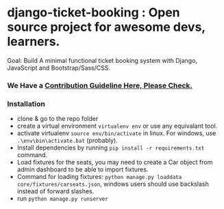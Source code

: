 # django-ticket-booking : Open source project for awesome devs, learners.
Goal: Build A minimal functional ticket booking system with Django, JavaScript and Bootstrap/Sass/CSS.

### We Have a [Contribution Guideline Here, Please Check.](contribute.md)


### Installation
+ clone & go to the repo folder
+ create a virtual environment `virtualenv env` or use any equivalant tool.
+ activate virtualenv `source env/bin/activate` in linux. For windows, use `.\env\bin\activate.bat` (probably).
+ Install dependencies by running `pip install -r requirements.txt` command.
+ Load fixtures for the seats, you may need to create a Car object from admin dashboard to be able to import fixtures.
+ Command for loading fixtures: `python manage.py loaddata core/fixtures/carseats.json`, windows users should use backslash instead of forward slashes.
+ run `python manage.py runserver`
